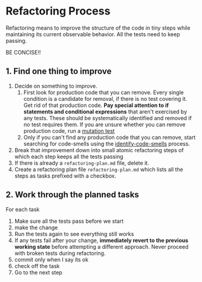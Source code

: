 # Refactoring Process

Refactoring means to improve the structure of the code in tiny steps while maintaining its current observable behavior. All the tests need to keep passing.

BE CONCISE!!

## 1. Find one thing to improve
1. Decide on something to improve.
    1. First look for production code that you can remove. Every single condition is a candidate for removal, if there is no test covering it.
    Get rid of that production code. 
    **Pay special attention to if statements and conditional expressions** that aren't exercised by any tests. These should be systematically identified and removed if no test requires them.
    If you are unsure whether you can remove production code, run a [mutation test](./mutation-test.md)
    1. Only if you can't find any production code that you can remove, start searching for code-smells using the [identify-code-smells](./identify-code-smells.md) process.
1. Break that improvement down into small atomic refactoring steps of which each step keeps all the tests passing
1. If there is already a `refactoring-plan.md` file, delete it.
1. Create a refactoring plan file `refactoring-plan.md` which lists all the steps as tasks prefixed with a checkbox.

## 2. Work through the planned tasks
For each task
1. Make sure all the tests pass before we start
1. make the change
1. Run the tests again to see everything still works
1. If any tests fail after your change, **immediately revert to the previous working state** before attempting a different approach. Never proceed with broken tests during refactoring.
1. commit only when I say its ok
1. check off the task
1. Go to the next step
